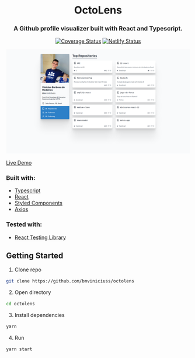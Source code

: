 <h1 align="center">OctoLens</h1>
<h3 align="center">A Github profile visualizer built with React and Typescript.</h3>
<div align="center">

[![Coverage Status](https://coveralls.io/repos/github/bmviniciuss/octolens/badge.svg?branch=master)](https://coveralls.io/github/bmviniciuss/octolens?branch=master) [![Netlify Status](https://api.netlify.com/api/v1/badges/da9c2546-438a-4a92-b80d-375b8349e1f2/deploy-status)](https://app.netlify.com/sites/octolens/deploys)

<img src="static/hero.png"></img>
</div>


[Live Demo](https://octolens.netlify.app/)

### Built with:

- [Typescript](https://www.typescriptlang.org/)
- [React](https://reactjs.org/)
- [Styled Components](https://styled-components.com/)
- [Axios](https://github.com/axios/axios)

### Tested with:

- [React Testing Library](https://testing-library.com/docs/react-testing-library/intro)

## Getting Started

1. Clone repo

```bash
git clone https://github.com/bmviniciuss/octolens
```

2. Open directory

```bash
cd octolens
```

3. Install dependencies

```bash
yarn
```

4. Run

```bash
yarn start
```
